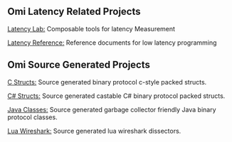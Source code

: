 ## Omi Latency Related Projects

[Latency Lab:](https://github.com/Open-Markets-Initiative/latency-lab "Composable tools for latency Measurement") Composable tools for latency Measurement

[Latency Reference:](https://github.com/Open-Markets-Initiative/latency-reference "Latency reference articles and links") Reference documents for low latency programming 

## Omi Source Generated Projects

[C Structs:](https://github.com/Open-Markets-Initiative/c-structs "C style protocol structs") Source generated binary protocol c-style packed structs.

[C# Structs:](https://github.com/Open-Markets-Initiative/CSharp.Packed.Structs "Source generated C# structs") Source generated castable C# binary protocol packed structs.

[Java Classes:](https://github.com/Open-Markets-Initiative/omi.java.protocol.classes "Java protocol classes") Source generated garbage collector friendly Java binary protocol classes.

[Lua Wireshark:](https://github.com/Open-Markets-Initiative/wireshark-lua "Lua Wireshark dissectors") Source generated lua wireshark dissectors.
